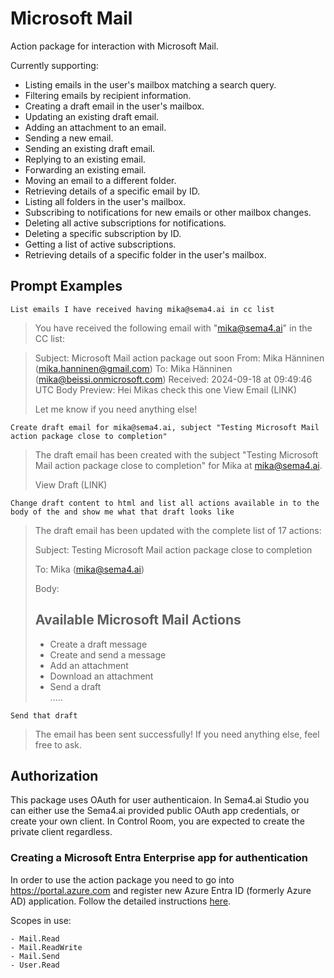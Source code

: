 # Microsoft Mail

Action package for interaction with Microsoft Mail.

Currently supporting:

- Listing emails in the user's mailbox matching a search query.
- Filtering emails by recipient information.
- Creating a draft email in the user's mailbox.
- Updating an existing draft email.
- Adding an attachment to an email.
- Sending a new email.
- Sending an existing draft email.
- Replying to an existing email.
- Forwarding an existing email.
- Moving an email to a different folder.
- Retrieving details of a specific email by ID.
- Listing all folders in the user's mailbox.
- Subscribing to notifications for new emails or other mailbox changes.
- Deleting all active subscriptions for notifications.
- Deleting a specific subscription by ID.
- Getting a list of active subscriptions.
- Retrieving details of a specific folder in the user's mailbox.

## Prompt Examples

```
List emails I have received having mika@sema4.ai in cc list
```

> You have received the following email with "mika@sema4.ai" in the CC list:

> Subject: Microsoft Mail action package out soon
> From: Mika Hänninen (mika.hanninen@gmail.com)
> To: Mika Hänninen (mika@beissi.onmicrosoft.com)
> Received: 2024-09-18 at 09:49:46 UTC
> Body Preview: Hei Mikas check this one
> View Email (LINK)
>
> Let me know if you need anything else!

```
Create draft email for mika@sema4.ai, subject "Testing Microsoft Mail action package close to completion"
```

> The draft email has been created with the subject "Testing Microsoft Mail action package close to completion" for Mika at mika@sema4.ai.
>
> View Draft (LINK)

```
Change draft content to html and list all actions available in to the body of the and show me what that draft looks like
```

> The draft email has been updated with the complete list of 17 actions:
>
> Subject: Testing Microsoft Mail action package close to completion
>
> To: Mika (mika@sema4.ai)
>
> Body:
>
> <h2>Available Microsoft Mail Actions</h2>
> <ul>
>     <li>Create a draft message</li>
>     <li>Create and send a message</li>
>     <li>Add an attachment</li>
>     <li>Download an attachment</li>
>     <li>Send a draft</li>
>   .....
> </ul>

```
Send that draft
```

> The email has been sent successfully! If you need anything else, feel free to ask.

## Authorization

This package uses OAuth for user authenticaion. In Sema4.ai Studio you can either use the Sema4.ai provided public OAuth app credentials, or create your own client. In Control Room, you are expected to create the private client regardless.

### Creating a Microsoft Entra Enterprise app for authentication

In order to use the action package you need to go into https://portal.azure.com and register new Azure Entra ID (formerly Azure AD) application. Follow the detailed instructions [here](https://sema4.ai/docs/actions/auth/microsoft).

Scopes in use:

    - Mail.Read
    - Mail.ReadWrite
    - Mail.Send
    - User.Read
